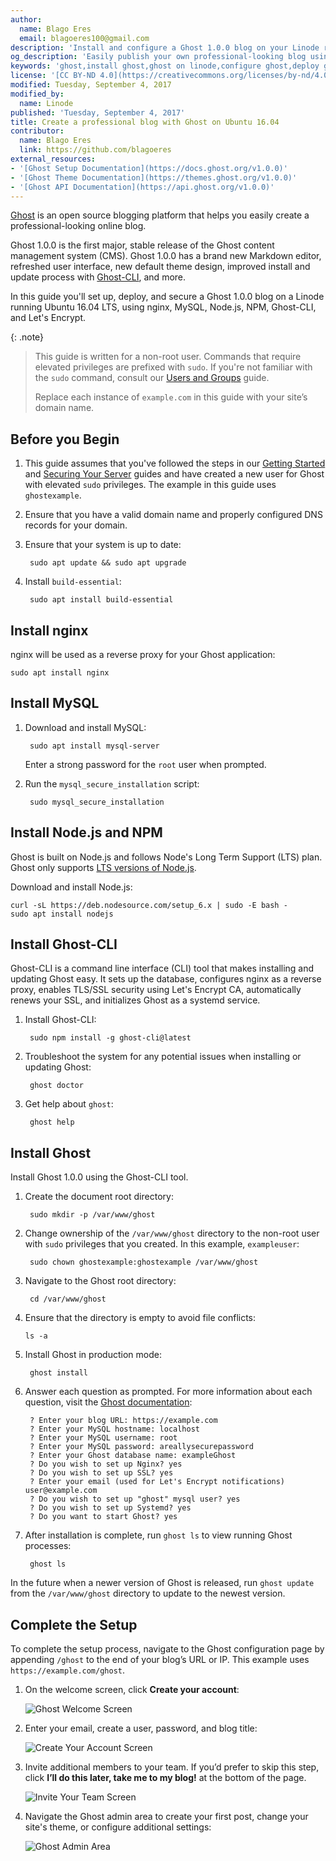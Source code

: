 ```yaml
---
author:
  name: Blago Eres
  email: blagoeres100@gmail.com
description: 'Install and configure a Ghost 1.0.0 blog on your Linode running Ubuntu 16.04.'
og_description: 'Easily publish your own professional-looking blog using Ghost on your Linode.'
keywords: 'ghost,install ghost,ghost on linode,configure ghost,deploy ghost on ubuntu 16.04'
license: '[CC BY-ND 4.0](https://creativecommons.org/licenses/by-nd/4.0)'
modified: Tuesday, September 4, 2017
modified_by:
  name: Linode
published: 'Tuesday, September 4, 2017'
title: Create a professional blog with Ghost on Ubuntu 16.04
contributor:
  name: Blago Eres
  link: https://github.com/blagoeres
external_resources:
- '[Ghost Setup Documentation](https://docs.ghost.org/v1.0.0)'
- '[Ghost Theme Documentation](https://themes.ghost.org/v1.0.0)'
- '[Ghost API Documentation](https://api.ghost.org/v1.0.0)'
---
```


[Ghost](https://ghost.org/developers/) is an open source blogging platform that helps you easily create a professional-looking online blog. 

Ghost 1.0.0 is the first major, stable release of the Ghost content management system (CMS). Ghost 1.0.0 has a brand new Markdown editor, refreshed user interface, new default theme design, improved install and update process with [Ghost-CLI](https://github.com/TryGhost/Ghost-CLI), and more.

In this guide you'll set up, deploy, and secure a Ghost 1.0.0 blog on a Linode running Ubuntu 16.04 LTS, using nginx, MySQL, Node.js, NPM, Ghost-CLI, and Let's Encrypt.

{: .note}
>
>This guide is written for a non-root user. Commands that require elevated privileges are prefixed with `sudo`. If you're not familiar with the `sudo` command, consult our [Users and Groups](/docs/tools-reference/linux-users-and-groups) guide.
>
>Replace each instance of `example.com` in this guide with your site’s domain name.

## Before you Begin

1. This guide assumes that you've followed the steps in our [Getting Started](/docs/getting-started) and [Securing Your Server](/docs/security/securing-your-server) guides and have created a new user for Ghost with elevated `sudo` privileges. The example in this guide uses `ghostexample`.

2. Ensure that you have a valid domain name and properly configured DNS records for your domain.

3. Ensure that your system is up to date:

        sudo apt update && sudo apt upgrade

4. Install `build-essential`:

        sudo apt install build-essential

## Install nginx

nginx will be used as a reverse proxy for your Ghost application:

    sudo apt install nginx

## Install MySQL

1. Download and install MySQL:

        sudo apt install mysql-server

    Enter a strong password for the `root` user when prompted.

2. Run the `mysql_secure_installation` script:

        sudo mysql_secure_installation

## Install Node.js and NPM

Ghost is built on Node.js and follows Node's Long Term Support (LTS) plan. Ghost only supports [LTS versions of Node.js](https://github.com/nodejs/LTS).

Download and install Node.js:

    curl -sL https://deb.nodesource.com/setup_6.x | sudo -E bash -
    sudo apt install nodejs

## Install Ghost-CLI

Ghost-CLI is a command line interface (CLI) tool that makes installing and updating Ghost easy. It sets up the database, configures nginx as a reverse proxy, enables TLS/SSL security using Let's Encrypt CA, automatically renews your SSL, and initializes Ghost as a systemd service.

1. Install Ghost-CLI:

        sudo npm install -g ghost-cli@latest

2. Troubleshoot the system for any potential issues when installing or updating Ghost:

        ghost doctor

3. Get help about `ghost`:

        ghost help

## Install Ghost

Install Ghost 1.0.0 using the Ghost-CLI tool.

1. Create the document root directory:

        sudo mkdir -p /var/www/ghost

2. Change ownership of the `/var/www/ghost` directory to the non-root user with `sudo` privileges that you created. In this example, `exampleuser`:

        sudo chown ghostexample:ghostexample /var/www/ghost

3. Navigate to the Ghost root directory:

        cd /var/www/ghost

4.  Ensure that the directory is empty to avoid file conflicts:

        ls -a

5. Install Ghost in production mode:

        ghost install

6. Answer each question as prompted. For more information about each question, visit the [Ghost documentation](https://docs.ghost.org/docs/cli-install#section-prompts):

        ? Enter your blog URL: https://example.com
        ? Enter your MySQL hostname: localhost
        ? Enter your MySQL username: root
        ? Enter your MySQL password: areallysecurepassword
        ? Enter your Ghost database name: exampleGhost
        ? Do you wish to set up Nginx? yes
        ? Do you wish to set up SSL? yes
        ? Enter your email (used for Let's Encrypt notifications) user@example.com
        ? Do you wish to set up "ghost" mysql user? yes
        ? Do you wish to set up Systemd? yes
        ? Do you want to start Ghost? yes

7. After installation is complete, run `ghost ls` to view running Ghost processes:

        ghost ls

In the future when a newer version of Ghost is released, run `ghost update` from the `/var/www/ghost` directory to update to the newest version.

## Complete the Setup

To complete the setup process, navigate to the Ghost configuration page by appending `/ghost` to the end of your blog’s URL or IP. This example uses `https://example.com/ghost`.

1. On the welcome screen, click **Create your account**:

    ![Ghost Welcome Screen](/docs/assets/ghost-1-0-0-welcome-small.png "Ghost Welcome Screen")

2. Enter your email, create a user, password, and blog title:

    ![Create Your Account Screen](/docs/assets/ghost-1-0-0-create-account-small.png "Create Your Account Screen")

3. Invite additional members to your team. If you’d prefer to skip this step, click **I’ll do this later, take me to my blog!** at the bottom of the page.

    ![Invite Your Team Screen](/docs/assets/ghost-1-0-0-invite-team-small.png "Invite Your Team Screen")

4. Navigate the Ghost admin area to create your first post, change your site's theme, or configure additional settings:

    ![Ghost Admin Area](/docs/assets/ghost-1-0-0-getting-started-small.png "Ghost Admin Area")

